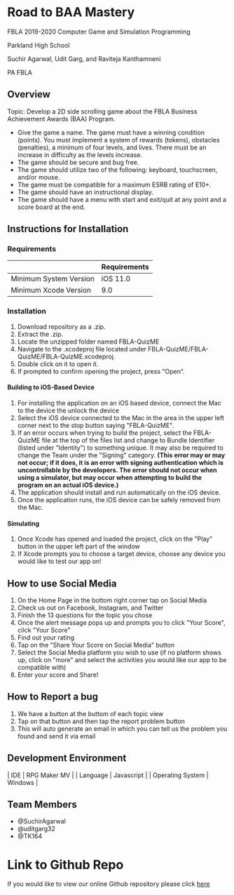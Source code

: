 # Road to BAA Mastery
FBLA 2019-2020 Computer Game and Simulation Programming

Parkland High School

Suchir Agarwal, Udit Garg, and Raviteja Kanthamneni

PA FBLA

## Overview
Topic: Develop a 2D side scrolling game about the FBLA Business Achievement Awards (BAA) Program.

  * Give the game a name. The game must have a winning condition (points). You must implement a system of rewards (tokens), obstacles   (penalties), a minimum of four levels, and lives. There must be an increase in difficulty as the levels increase.
  * The game should be secure and bug free.
  * The game should utilize two of the following: keyboard, touchscreen, and/or mouse.
  * The game must be compatible for a maximum ESRB rating of E10+.
  * The game should have an instructional display.
  * The game should have a menu with start and exit/quit at any point and a score board at the end.
  
  
## Instructions for Installation
### Requirements
|               | Requirements |
| ------------- | ------------- |
| Minimum System Version  | iOS 11.0  |
| Minimum Xcode Version | 9.0  |
### Installation
1. Download repository as a .zip.
1. Extract the .zip.
1. Locate the unzipped folder named FBLA-QuizME
1. Navigate to the .xcodeproj file located under FBLA-QuizME/FBLA-QuizME/FBLA-QuizME.xcodeproj.
1. Double click on it to open it.
1. If prompted to confirm opening the project, press "Open".
#### Building to iOS-Based Device
1. For installing the application on an iOS based device, connect the Mac to the device the unlock the device
1. Select the iOS device connected to the Mac in the area in the upper left corner next to the stop button saying "FBLA-QuizME".
1. If an error occurs when trying to build the project, select the FBLA-QuizME file at the top of the files list and change to Bundle Identifier (listed under "Identity") to something unique. It may also be required to change the Team under the "Signing" category. **(This error may or may not occur; if it does, it is an error with signing authentication which is uncontrollable by the developers. The error should not occur when using a simulator, but may occur when attempting to build the program on an actual iOS device.)**
1. The application should install and run automatically on the iOS device.
1. Once the application runs, the iOS device can be safely removed from the Mac.
#### Simulating
1. Once Xcode has opened and loaded the project, click on the "Play" button in the upper left part of the window
1. If Xcode prompts you to choose a target device, choose any device you would like to test our app on!

## How to use Social Media 
1. On the Home Page in the bottom right corner tap on Social Media
1. Check us out on Facebook, Instagram, and Twitter
1. Finish the 13 questions for the topic you chose
1. Once the alert message pops up and prompts you to click "Your Score", click "Your Score"
1. Find out your rating
1. Tap on the "Share Your Score on Social Media" button 
1. Select the Social Media platform you wish to use (if no platform shows up, click on "more" and select the activities you would like our app to be compatible with)
1. Enter your score and Share!

## How to Report a bug 
1. We have a button at the buttom of each topic view
1. Tap on that button and then tap the report problem button
1. This will auto generate an email in which you can tell us the problem you found and send it via email

## Development Environment

| IDE  | RPG Maker MV  |
| Language  | Javascript  |
| Operating System  | Windows |

## Team Members
* @SuchirAgarwal
* @uditgarg32
* @TK164

# Link to Github Repo
If you would like to view our online Github repository please click [here](https://github.com/SuchirAgarwal/FBLA_Computer-Game-and-Simulation-Programming_2019-2020)
